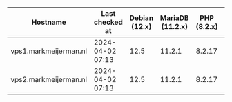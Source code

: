 | Hostname              | Last checked at  | Debian (12.x) | MariaDB (11.2.x) | PHP (8.2.x) | Nginx (1.25.x) | Composer (2.6.x) | RabbitMQ (3.12.x) | Erlang (26) |
|-----------------------|------------------|---------------|------------------|-------------|----------------|------------------|-------------------|-------------|
| vps1.markmeijerman.nl | 2024-04-02 07:13 | 12.5 | 11.2.1 | 8.2.17 | 1.24.0 | 2.7.2 |  |  |
| vps2.markmeijerman.nl | 2024-04-02 07:13 | 12.5 | 11.2.1 | 8.2.17 | 1.24.0 | 2.7.2 |  |  |
